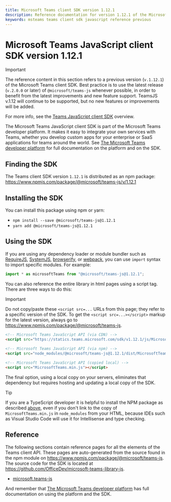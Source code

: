 ```yaml
---
title: Microsoft Teams client SDK version 1.12.1
description: Reference documentation for version 1.12.1 of the Microsoft Teams client SDK
keywords: msteams teams client sdk javascript reference previous
---
```

# Microsoft Teams JavaScript client SDK version 1.12.1

> [!IMPORTANT]
> The reference content in this section refers to a previous version (`v.1.12.1`) of the Microsoft Teams client SDK. Best practice is to use the latest release (`v.2.0.0` or later) of `@microsoft/teams-js`  whenever possible, in order to benefit from the latest improvements and new feature support. TeamsJS v.1.12 will continue to be supported, but no new features or improvements will be added.
>
> For more info, see the [Teams JavaScript client SDK](/microsoftteams/platform/tabs/how-to/using-teams-client-sdk) overview.

The Microsoft Teams JavaScript client SDK is part of the Microsoft Teams developer platform. It makes it easy to integrate your own services with Teams, whether you develop custom apps for your enterprise or SaaS applications for teams around the world. See [The Microsoft Teams developer platform](https://docs.microsoft.com/en-us/microsoftteams/platform/overview) for full documentation on the platform and on the SDK.

## Finding the SDK

The Teams client SDK version `1.12.1` is distributed as an npm package:
https://www.npmjs.com/package/@microsoft/teams-js/v/1.12.1

## Installing the SDK

You can install this package using npm or yarn:

* `npm install --save @microsoft/teams-js@1.12.1`
* `yarn add @microsoft/teams-js@1.12.1`

## Using the SDK

If you are using any dependency loader or module bundler such as [RequireJS](http://requirejs.org/), [SystemJS](https://github.com/systemjs/systemjs), [browserify](http://browserify.org/), or [webpack](https://webpack.github.io/), you can use `import` syntax to import specific modules. For example:

```typescript
import * as microsoftTeams from "@microsoft/teams-js@1.12.1";
```

You can also reference the entire library in html pages using a script tag.  There are three ways to do this:

> [!IMPORTANT]
> Do not copy/paste these `<script src=...` URLs from this page; they refer to a specific version of the SDK. To get the `<script src=...></script>` markup for the latest version, always go to https://www.npmjs.com/package/@microsoft/teams-js.

```html
<!-- Microsoft Teams JavaScript API (via CDN) -->
<script src="https://statics.teams.microsoft.com/sdk/v1.12.1/js/MicrosoftTeams.min.js" crossorigin="anonymous"></script>
 
<!-- Microsoft Teams JavaScript API (via npm) -->
<script src="node_modules/@microsoft/teams-js@1.12.1/dist/MicrosoftTeams.min.js"></script>

<!-- Microsoft Teams JavaScript API (copied local) -->
<script src="MicrosoftTeams.min.js"></script>
```

The final option, using a local copy on your servers, eliminates that dependency but requires hosting and updating a local copy of the SDK.

> [!TIP]
> If you are a TypeScript developer it is helpful to install the NPM package as described [above](#installing-the-sdk), even if you don't link to the copy of `MicrosoftTeams.min.js` in `node_modules` from your HTML, because IDEs such as Visual Studio Code will use it for Intellisense and type checking.

## Reference

The following sections contain reference pages for all the elements of the Teams client API. These pages are auto-generated from the source found in the npm module on https://www.npmjs.com/package/@microsoft/teams-js. The source code for the SDK is located at https://github.com/OfficeDev/microsoft-teams-library-js.

* [microsoft.teams-js](https://docs.microsoft.com/javascript/api/%40microsoft/teams-js/)

And remember that [The Microsoft Teams developer platform](https://docs.microsoft.com/microsoftteams/platform) has full documentation on using the platform and the SDK.
